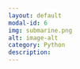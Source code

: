 ```yaml
---
layout: default
modal-id: 6
img: submarine.png
alt: image-alt
category: Python
description: 
---
```

